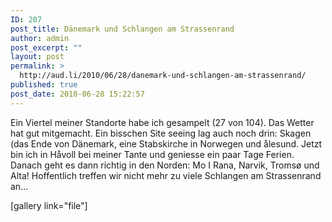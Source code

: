 ```yaml
---
ID: 207
post_title: Dänemark und Schlangen am Strassenrand
author: admin
post_excerpt: ""
layout: post
permalink: >
  http://aud.li/2010/06/28/danemark-und-schlangen-am-strassenrand/
published: true
post_date: 2010-06-28 15:22:57
---
```

Ein Viertel meiner Standorte habe ich gesampelt (27 von 104). Das Wetter hat gut mitgemacht. Ein bisschen Site seeing lag auch noch drin: Skagen (das Ende von Dänemark, eine Stabskirche in Norwegen und ålesund. Jetzt bin ich in Håvoll bei meiner Tante und geniesse ein paar Tage Ferien. Danach geht es dann richtig in den Norden: Mo I Rana, Narvik, Tromsø und Alta! Hoffentlich treffen wir nicht mehr zu viele Schlangen am Strassenrand an...

[gallery link="file"]
<p style="text-align: center;"></p>